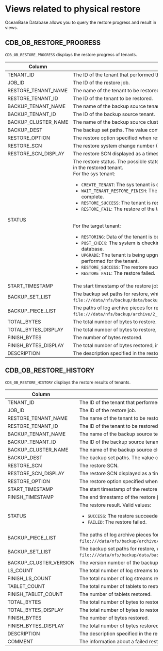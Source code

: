 # Views related to physical restore

OceanBase Database allows you to query the restore progress and result in views.

## CDB_OB_RESTORE_PROGRESS

`CDB_OB_RESTORE_PROGRESS` displays the restore progress of tenants.

| Column | Description |
|----------------------------------|------------------------|
| TENANT_ID | The ID of the tenant that performed the restore job. |
| JOB_ID | The ID of the restore job. |
| RESTORE_TENANT_NAME | The name of the tenant to be restored. |
| RESTORE_TENANT_ID | The ID of the tenant to be restored. |
| BACKUP_TENANT_NAME | The name of the backup source tenant. |
| BACKUP_TENANT_ID | The ID of the backup source tenant. |
| BACKUP_CLUSTER_NAME | The name of the backup source cluster. |
| BACKUP_DEST | The backup set paths. The value contains the data backup path and log archive path. |
| RESTORE_OPTION | The restore option specified when restore is initiated. |
| RESTORE_SCN | The restore system change number (SCN). |
| RESTORE_SCN_DISPLAY | The restore SCN displayed as a timestamp. |
| STATUS | The restore status. The possible states of a restore job in the sys tenant are inconsistent with those in the restored tenant. <br>For the sys tenant: <ul><li> `CREATE_TENANT`: The sys tenant is creating the target tenant to be restored. </li> <li> `WAIT_TENANT_RESTORE_FINISH`: The system is waiting for the restore of the target tenant to complete. </li> <li> `RESTORE_SUCCESS`: The tenant is restored. </li> <li> `RESTORE_FAIL`: The restore of the tenant failed. </li></ul> <br>For the target tenant: <ul><li>`RESTORING`: Data of the tenant is being restored. </li> <li> `POST_CHECK`: The system is checking the role of the tenant and restoring the tenant as a standby database. </li> <li> `UPGRADE`: The tenant is being upgraded. For restore across versions, an upgrade will be performed for the tenant. </li> <li> `RESTORE_SUCCESS`: The restore succeeded. </li> <li> `RESTORE_FAIL`: The restore failed. </li></ul> |
| START_TIMESTAMP | The start timestamp of the restore job. |
| BACKUP_SET_LIST | The backup set paths for restore, which are separated with commas (`,`). For example, `file:///data/nfs/backup/data/backup_set_1_full,file:///data/nfs/backup/data/backup_set_2_inc`. |
| BACKUP_PIECE_LIST | The paths of log archive pieces for restore, which are separated with commas (`,`). For example, `file:///data/nfs/backup/archive/2_1_2,file:///data/nfs/backup/archive/2_1_3`. |
| TOTAL_BYTES | The total number of bytes to restore. |
| TOTAL_BYTES_DISPLAY | The total number of bytes to restore, in a storage capacity unit. |
| FINISH_BYTES | The number of bytes restored. |
| FINISH_BYTES_DISPLAY | The total number of bytes restored, in a storage capacity unit. |
| DESCRIPTION | The description specified in the restore statement. |

## CDB_OB_RESTORE_HISTORY

`CDB_OB_RESTORE_HISTORY` displays the restore results of tenants.

| Column | Description |
|----------------------------------|--------------|
| TENANT_ID | The ID of the tenant that performed the restore job. |
| JOB_ID | The ID of the restore job. |
| RESTORE_TENANT_NAME | The name of the tenant to be restored. |
| RESTORE_TENANT_ID | The ID of the tenant to be restored. |
| BACKUP_TENANT_NAME | The name of the backup source tenant. |
| BACKUP_TENANT_ID | The ID of the backup source tenant. |
| BACKUP_CLUSTER_NAME | The name of the backup source cluster. |
| BACKUP_DEST | The backup set paths. The value contains the data backup path and log archive path. |
| RESTORE_SCN | The restore SCN. |
| RESTORE_SCN_DISPLAY | The restore SCN displayed as a timestamp. |
| RESTORE_OPTION | The restore option specified when restore is initiated. |
| START_TIMESTAMP | The start timestamp of the restore job. |
| FINISH_TIMESTAMP | The end timestamp of the restore job. |
| STATUS | The restore result. Valid values: <ul> <li> `SUCCESS`: The restore succeeded. </li> <li> `FAILED`: The restore failed. </li></ul> |
| BACKUP_PIECE_LIST | The paths of log archive pieces for restore, which are separated with commas (`,`). For example, `file:///data/nfs/backup/archive/2_1_2,file:///data/nfs/backup/archive/2_1_3`. |
| BACKUP_SET_LIST | The backup set paths for restore, which are separated with commas (`,`). For example, `file:///data/nfs/backup/data/backup_set_1_full,file:///data/nfs/backup/data/backup_set_2_inc`. |
| BACKUP_CLUSTER_VERSION | The version number of the backup source cluster. |
| LS_COUNT | The total number of log streams to restore. |
| FINISH_LS_COUNT | The total number of log streams restored. |
| TABLET_COUNT | The total number of tablets to restore. |
| FINISH_TABLET_COUNT | The number of tablets restored. |
| TOTAL_BYTES | The total number of bytes to restore. |
| TOTAL_BYTES_DISPLAY | The total number of bytes to restore, in a storage capacity unit. |
| FINISH_BYTES | The number of bytes restored. |
| FINISH_BYTES_DISPLAY | The total number of bytes restored, in a storage capacity unit. |
| DESCRIPTION | The description specified in the restore statement. |
| COMMENT | The information about a failed restore job. |
